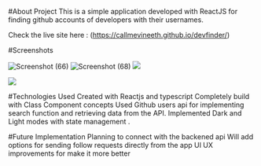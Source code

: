 #About Project
This is a simple application developed with ReactJS for finding github accounts of developers with their usernames.

 Check the live site here : (https://callmevineeth.github.io/devfinder/)
 
#Screenshots

![Screenshot (66)](https://github.com/callmeVineeth/devfinder/assets/130293688/3b0930d1-8428-496b-9918-e131fb1f85c2)
![Screenshot (68)](https://github.com/callmeVineeth/devfinder/assets/130293688/4a8ef8c4-443b-4158-bb1d-773e91fdac9f)
![](https://github.com/callmeVineeth/devfinder/assets/130293688/2e274940-3f42-488e-bfbd-08c54dae20ba)

![](https://github.com/callmeVineeth/devfinder/assets/130293688/43fc0265-d1dc-449d-a834-9efe469af188)



#Technologies Used
Created with Reactjs and typescript
Completely build with Class Component concepts
Used Github users api for implementing search function and retrieving data from the API.
Implemented Dark and Light modes with state management .

#Future Implementation
Planning to connect with the backened api
Will  add options for sending follow  requests directly  from the app
UI UX improvements for make it more better
